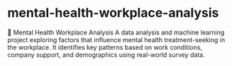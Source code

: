 # mental-health-workplace-analysis
🧠 Mental Health Workplace Analysis A data analysis and machine learning project exploring factors that influence mental health treatment-seeking in the workplace. It identifies key patterns based on work conditions, company support, and demographics using real-world survey data.
